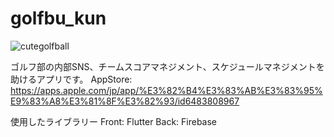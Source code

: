 # golfbu_kun

![cutegolfball](https://github.com/Rowdife/golfbu_kun/assets/76625609/2b0c23e4-6879-4a70-b8b2-aca3f8723d6c)

ゴルフ部の内部SNS、チームスコアマネジメント、スケジュールマネジメントを助けるアプリです。
AppStore: https://apps.apple.com/jp/app/%E3%82%B4%E3%83%AB%E3%83%95%E9%83%A8%E3%81%8F%E3%82%93/id6483808967


使用したライブラリー
Front: Flutter
Back: Firebase

